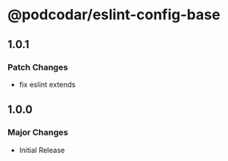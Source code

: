 # @podcodar/eslint-config-base

## 1.0.1

### Patch Changes

- fix eslint extends

## 1.0.0

### Major Changes

- Initial Release
